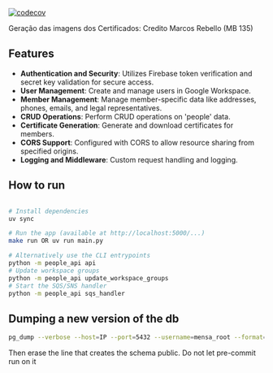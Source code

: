 [![codecov](https://codecov.io/gh/MensaBrasil/mensa-api/graph/badge.svg?token=OQMRVG99CM)](https://codecov.io/gh/MensaBrasil/mensa-api)

Geração das imagens dos Certificados: Credito Marcos Rebello (MB 135)

## Features
- **Authentication and Security**: Utilizes Firebase token verification and secret key validation for secure access.
- **User Management**: Create and manage users in Google Workspace.
- **Member Management**: Manage member-specific data like addresses, phones, emails, and legal representatives.
- **CRUD Operations**: Perform CRUD operations on 'people' data.
- **Certificate Generation**: Generate and download certificates for members.
- **CORS Support**: Configured with CORS to allow resource sharing from specified origins.
- **Logging and Middleware**: Custom request handling and logging.



## How to run

```bash

# Install dependencies
uv sync

# Run the app (available at http://localhost:5000/...)
make run OR uv run main.py

# Alternatively use the CLI entrypoints
python -m people_api api
# Update workspace groups
python -m people_api update_workspace_groups
# Start the SQS/SNS handler
python -m people_api sqs_handler

```

## Dumping a new version of the db

```bash
pg_dump --verbose --host=IP --port=5432 --username=mensa_root --format=plain --compress=0 --file dump.sql --no-owner --no-acl -n "public" mensa
```
Then erase the line that creates the schema public. Do not let pre-commit run on it
